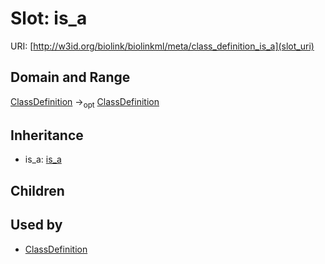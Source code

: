 # Slot: is_a




URI: [http://w3id.org/biolink/biolinkml/meta/class_definition_is_a](slot_uri)
## Domain and Range

[ClassDefinition](ClassDefinition.md) -><sub>opt</sub> [ClassDefinition](ClassDefinition.md)
## Inheritance

 *  is_a: [is_a](is_a.md)
## Children

## Used by

 * [ClassDefinition](ClassDefinition.md)
